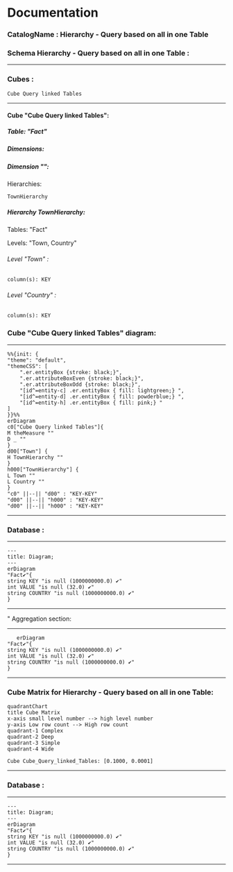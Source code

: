 # Documentation
### CatalogName : Hierarchy - Query based on all in one Table
### Schema Hierarchy - Query based on all in one Table : 
---
### Cubes :

    Cube Query linked Tables

---
#### Cube "Cube Query linked Tables":

    

##### Table: "Fact"

##### Dimensions:
##### Dimension "":

Hierarchies:

    TownHierarchy

##### Hierarchy TownHierarchy:

Tables: "Fact"

Levels: "Town, Country"

###### Level "Town" :

    column(s): KEY

###### Level "Country" :

    column(s): KEY

### Cube "Cube Query linked Tables" diagram:

---

```mermaid
%%{init: {
"theme": "default",
"themeCSS": [
    ".er.entityBox {stroke: black;}",
    ".er.attributeBoxEven {stroke: black;}",
    ".er.attributeBoxOdd {stroke: black;}",
    "[id^=entity-c] .er.entityBox { fill: lightgreen;} ",
    "[id^=entity-d] .er.entityBox { fill: powderblue;} ",
    "[id^=entity-h] .er.entityBox { fill: pink;} "
]
}}%%
erDiagram
c0["Cube Query linked Tables"]{
M theMeasure ""
D _ ""
}
d00["Town"] {
H TownHierarchy ""
}
h000["TownHierarchy"] {
L Town ""
L Country ""
}
"c0" ||--|| "d00" : "KEY-KEY"
"d00" ||--|| "h000" : "KEY-KEY"
"d00" ||--|| "h000" : "KEY-KEY"
```
---
### Database :
---
```mermaid
---
title: Diagram;
---
erDiagram
"Fact✔"{
string KEY "is null (1000000000.0) ✔"
int VALUE "is null (32.0) ✔"
string COUNTRY "is null (1000000000.0) ✔"
}

```
---
" Aggregation section:

---
```mermaid
   erDiagram
"Fact✔"{
string KEY "is null (1000000000.0) ✔"
int VALUE "is null (32.0) ✔"
string COUNTRY "is null (1000000000.0) ✔"
}
```
---
### Cube Matrix for Hierarchy - Query based on all in one Table:
```mermaid
quadrantChart
title Cube Matrix
x-axis small level number --> high level number
y-axis Low row count --> High row count
quadrant-1 Complex
quadrant-2 Deep
quadrant-3 Simple
quadrant-4 Wide

Cube Cube_Query_linked_Tables: [0.1000, 0.0001]
```
---
### Database :
---
```mermaid
---
title: Diagram;
---
erDiagram
"Fact✔"{
string KEY "is null (1000000000.0) ✔"
int VALUE "is null (32.0) ✔"
string COUNTRY "is null (1000000000.0) ✔"
}

```
---
